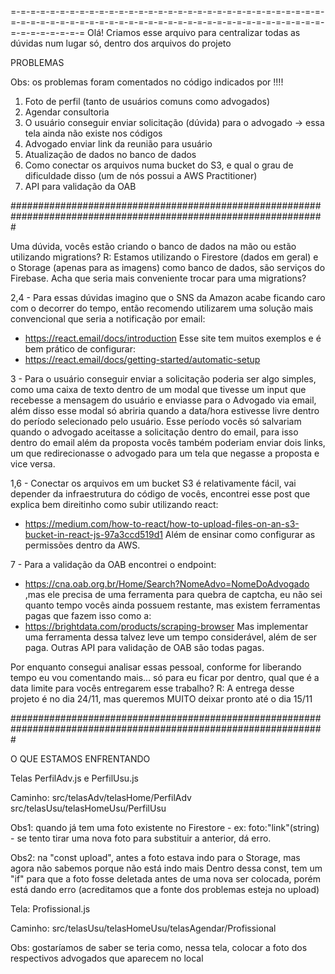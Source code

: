 =-=-=-=-=-=-=-=-=-=-=-=-=-=-=-=-=-=-=-=-=-=-=-=-=-=-=-=-=-=-=-=-=-=-=-=-=-=-=-=-=-=-=-=-=-=-=-=-=-=-=-=-=-=-=-=-=-=-=-=-=-=-=-=-=-=-=-=-=-=-=-=
Olá! Criamos esse arquivo para centralizar todas as dúvidas num lugar só, dentro dos arquivos do projeto

PROBLEMAS

Obs: os problemas foram comentados no código indicados por !!!!

1) Foto de perfil (tanto de usuários comuns como advogados)
2) Agendar consultoria
3) O usuário conseguir enviar solicitação (dúvida) para o advogado -> essa tela ainda não existe nos códigos
4) Advogado enviar link da reunião para usuário
5) Atualização de dados no banco de dados
6) Como conectar os arquivos numa bucket do S3, e qual o grau de dificuldade disso (um de nós possui a AWS Practitioner)
7) API para validação da OAB

#################################################################################################################

Uma dúvida, vocês estão criando o banco de dados na mão ou estão utilizando migrations? 
R: Estamos utilizando o Firestore (dados em geral) e o Storage (apenas para as imagens) como banco de dados, são serviços do Firebase. Acha que seria mais conveniente trocar para uma migrations?

2,4 - Para essas dúvidas imagino que o SNS da Amazon acabe ficando caro com o decorrer do tempo, então recomendo utilizarem uma solução mais convencional que seria a notificação por email:
- https://react.email/docs/introduction 
Esse site tem muitos exemplos e é bem prático de configurar:
- https://react.email/docs/getting-started/automatic-setup

3 - Para o usuário conseguir enviar a solicitação poderia ser algo simples, como uma caixa de texto dentro de um modal que tivesse um input que recebesse a mensagem do usuário e enviasse para o Advogado via email, além disso esse modal só abriria quando a data/hora estivesse livre dentro do período selecionado pelo usuário. Esse período vocês só salvariam quando o advogado aceitasse a solicitação dentro do email, para isso dentro do email além da proposta vocês também poderiam enviar dois links, um que redirecionasse o advogado para um tela que negasse a proposta e vice versa.

1,6 - Conectar os arquivos em um bucket S3 é relativamente fácil, vai depender da infraestrutura do código de vocês, encontrei esse post que explica bem direitinho como subir utilizando react:
- https://medium.com/how-to-react/how-to-upload-files-on-an-s3-bucket-in-react-js-97a3ccd519d1
Além de ensinar como configurar as permissões dentro da AWS.

7 - Para a validação da OAB encontrei o endpoint:
- https://cna.oab.org.br/Home/Search?NomeAdvo=NomeDoAdvogado
,mas ele precisa de uma ferramenta para quebra de captcha, eu não sei quanto tempo vocês ainda possuem restante, mas existem ferramentas pagas que fazem isso como a:
- https://brightdata.com/products/scraping-browser
Mas implementar uma ferramenta dessa talvez leve um tempo considerável, além de ser paga. Outras API para validação de OAB são todas pagas.

Por enquanto consegui analisar essas pessoal, conforme for liberando tempo eu vou comentando mais... só para eu ficar por dentro, qual que é a data limite para vocês entregarem esse trabalho? 
R: A entrega desse projeto é no dia 24/11, mas queremos MUITO deixar pronto até o dia 15/11

#################################################################################################################

O QUE ESTAMOS ENFRENTANDO

Telas PerfilAdv.js e PerfilUsu.js

Caminho: 
src/telasAdv/telasHome/PerfilAdv
src/telasUsu/telasHomeUsu/PerfilUsu

Obs1: quando já tem uma foto existente no Firestore - ex: foto:"link"(string) - se tento tirar uma nova foto para substituir a anterior, dá erro.

Obs2: na "const upload", antes a foto estava indo para o Storage, mas agora não sabemos porque não está indo mais
Dentro dessa const, tem um "if" para que a foto fosse deletada antes de uma nova ser colocada, porém está dando erro (acreditamos que a fonte dos problemas esteja no upload)

Tela: Profissional.js

Caminho: 
src/telasUsu/telasHomeUsu/telasAgendar/Profissional

Obs: gostaríamos de saber se teria como, nessa tela, colocar a foto dos respectivos advogados que aparecem no local

